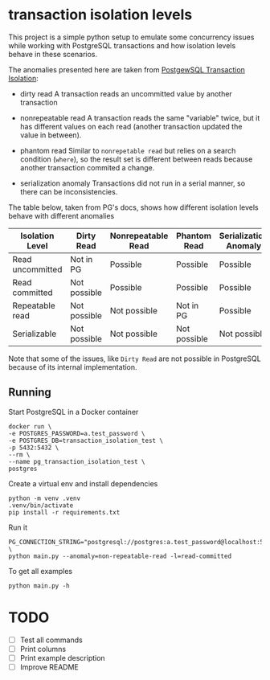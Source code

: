 # transaction isolation levels

This project is a simple python setup to emulate some concurrency issues while working with PostgreSQL transactions and how
isolation levels behave in these scenarios.

The anomalies presented here are taken from [PostgewSQL Transaction Isolation](https://www.postgresql.org/docs/current/transaction-iso.html):

- dirty read
A transaction reads an uncommitted value by another transaction

- nonrepeatable read
A transaction reads the same "variable" twice, but it has different values on each read (another transaction updated the value in between).

- phantom read
Similar to `nonrepetable read` but relies on a search condition (`where`), so the result set is different between reads because
another transaction commited a change.

- serialization anomaly
Transactions did not run in a serial manner, so there can be inconsistencies.

The table below, taken from PG's docs, shows how different isolation levels behave with different anomalies

|Isolation Level|Dirty Read|Nonrepeatable Read|Phantom Read|Serialization Anomaly|
|---------------|----------|------------------|------------|---------------------|
|Read uncommitted|Not in PG|Possible|Possible|Possible|
|Read committed|Not possible|Possible|Possible|Possible|
|Repeatable read|Not possible|Not possible|Not in PG|Possible|
|Serializable|Not possible|Not possible|Not possible|Not possible|

Note that some of the issues, like `Dirty Read` are not possible in PostgreSQL because of its internal implementation.

## Running

Start PostgreSQL in a Docker container
```
docker run \
-e POSTGRES_PASSWORD=a.test_password \
-e POSTGRES_DB=transaction_isolation_test \
-p 5432:5432 \
--rm \
--name pg_transaction_isolation_test \
postgres
```

Create a virtual env and install dependencies
```
python -m venv .venv
.venv/bin/activate
pip install -r requirements.txt
```

Run it
```
PG_CONNECTION_STRING="postgresql://postgres:a.test_password@localhost:5432/transaction_isolation_test" \
python main.py --anomaly=non-repeatable-read -l=read-committed
```

To get all examples
```
python main.py -h
```

# TODO

- [ ] Test all commands
- [ ] Print columns
- [ ] Print example description
- [ ] Improve README
